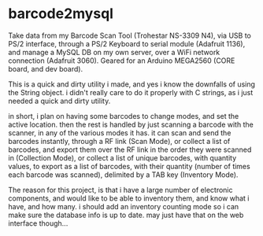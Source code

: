 # barcode2mysql
Take data from my Barcode Scan Tool (Trohestar NS-3309 N4), via USB to PS/2 interface, through a PS/2 Keyboard to serial module (Adafruit 1136), and manage a MySQL DB on my own server, over a WiFi network connection (Adafruit 3060). Geared for an Arduino MEGA2560 (CORE board, and dev board).


This is a quick and dirty utility i made, and yes i know the downfalls of using the String object. i didn't really care to do it properly with C strings, as i just needed a quick and dirty utility.

in short, i plan on having some barcodes to change modes, and set the active location. then the rest is handled by just scanning a barcode with the scanner, in any of the various modes it has. it can scan and send the barcodes instantly, through a RF link (Scan Mode), or collect a list of barcodes, and export them over the RF link in the order they were scanned in (Collection Mode), or collect a list of unique barcodes, with quantity values, to export as a list of barcodes, with their quantity (number of times each barcode was scanned), delimited by a TAB key (Inventory Mode).

The reason for this project, is that i have a large number of electronic components, and would like to be able to inventory them, and know what i have, and how many. i should add an inventory counting mode so i can make sure the database info is up to date. may just have that on the web interface though...
